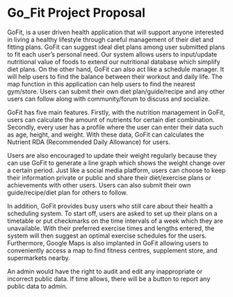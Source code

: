 # Go_Fit Project Proposal

GoFit, is a user driven health application that will support anyone interested in living a healthy lifestyle through careful management of their diet and fitting plans. GoFit can suggest ideal diet plans among user submitted plans to fit each user’s personal need. Our system allows users to input/update nutritional value of foods to extend our nutritional database which simplify diet plans. On the other hand, GoFit can also act like a schedule manager. It will help users to find the balance between their workout and daily life. The map function in this application can help users to find the nearest gym/store. Users can submit their own diet plan/guide/recipe and any other users can follow along with community/forum to discuss and socialize.

GoFit has five main features. Firstly, with the nutrition management in GoFit, users can calculate the amount of nutrients for certain diet combination. Secondly, every user has a profile where the user can enter their data such as age, height, and weight. With these data, GoFit can calculates the Nutrient RDA (Recommended Daily Allowance) for users. 

Users are also encouraged to update their weight regularly because they can use GoFit to generate a line graph which shows the weight change over a certain period. Just like a social media platform, users can choose to keep their information private or public and share their diet/exercise plans or achievements with other users. Users can also submit their own guide/recipe/diet plan for others to follow. 

In addition, GoFit provides busy users who still care about their health a scheduling system. To start off, users are asked to set up their plans on a timetable or put checkmarks on the time intervals of a week which they are unavailable. With their preferred exercise times and lengths entered, the system will then suggest an optimal exercise schedules for the users. Furthermore, Google Maps is also implanted in GoFit allowing users to conveniently access a map to find fitness centres, supplement store, and supermarkets nearby.

An admin would have the right to audit and edit any inappropriate or incorrect public data. If time allows, there will be a button to report any public data to admin. 
